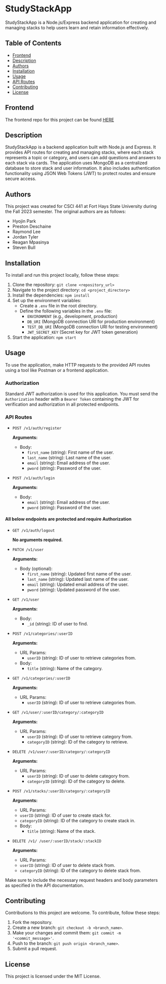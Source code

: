 # StudyStackApp

StudyStackApp is a Node.js/Express backend application for creating and managing stacks to help users learn and retain information effectively.

## Table of Contents

- [Frontend](#frontend)
- [Description](#description)
- [Authors](#authors)
- [Installation](#installation)
- [Usage](#usage)
- [API Routes](#api-routes)
- [Contributing](#contributing)
- [License](#license)

## Frontend

The frontend repo for this project can be found [HERE](https://github.com/StevenWBull/StudyStackClient)

## Description

StudyStackApp is a backend application built with Node.js and Express. It provides API routes for creating and managing stacks, where each stack represents a topic or category, and users can add questions and answers to each stack via cards. The application uses MongoDB as a centralized database to store stack and user information. It also includes authentication functionality using JSON Web Tokens (JWT) to protect routes and ensure secure access.

## Authors

This project was created for CSCI 441 at Fort Hays State University during the Fall 2023 semester. The original authors are as follows:

- Hyojin Park
- Preston Deschaine
- Raymond Lee
- Jordan Tyler
- Reagan Mpasinya
- Steven Bull

## Installation

To install and run this project locally, follow these steps:

1. Clone the repository: `git clone <repository_url>`
2. Navigate to the project directory: `cd <project_directory>`
3. Install the dependencies: `npm install`
4. Set up the environment variables:
   - Create a `.env` file in the root directory.
   - Define the following variables in the `.env` file:
     - `ENVIRONMENT` (e.g., development, production)
     - `DB_URI` (MongoDB connection URI for production environment)
     - `TEST_DB_URI` (MongoDB connection URI for testing environment)
     - `JWT_SECRET_KEY` (Secret key for JWT token generation)
5. Start the application: `npm start`

## Usage

To use the application, make HTTP requests to the provided API routes using a tool like Postman or a frontend application.

### Authorization

Standard JWT authorization is used for this application. You must send the `Authorization` header with a `Bearer Token` containing the JWT for verification and authorization in all protected endpoints.
### API Routes

- `POST /v1/auth/register`

   **Arguments:**
   - Body:
     - `first_name` (string): First name of the user.
     - `last_name` (string): Last name of the user.
     - `email` (string): Email address of the user.
     - `pword` (string): Password of the user.

- `POST /v1/auth/login`

   **Arguments:**
   - Body:
     - `email` (string): Email address of the user.
     - `pword` (string): Password of the user.

#### All below endpoints are protected and require Authorization

- `GET /v1/auth/logout`

   **No arguments required.**

- `PATCH /v1/user`

   **Arguments:**
   - Body (optional):
     - `first_name` (string): Updated first name of the user.
     - `last_name` (string): Updated last name of the user.
     - `email` (string): Updated email address of the user.
     - `pword` (string): Updated password of the user.

- `GET /v1/user`

   **Arguments:**
   - Body:
     - `_id` (string): ID of user to find.

- `POST /v1/categories/:userID`

   **Arguments:**
   - URL Params:
     - `userID` (string): ID of user to retrieve categories from.
   - Body:
     - `title` (string): Name of the category.

- `GET /v1/categories/:userID `

   **Arguments:**
  - URL Params:
    - `userID` (string): ID of user to retrieve categories from.

- `GET /v1/user/:userID/category/:categoryID`

   **Arguments:**
  - URL Params:
    - `userID` (string): ID of user to retrieve category from.
    - `categoryID` (string): ID of the category to retrieve.

- `DELETE /v1/user/:userID/category/:categoryID`

   **Arguments:**
  - URL Params:
    - `userID` (string): ID of user to delete category from.
    - `categoryID` (string): ID of the category to delete.

- `POST /v1/stacks/:userID/category/:categoryID`

   **Arguments:**
   - URL Params:
    - `userID` (string): ID of user to create stack for.
    - `categoryID` (string): ID of the category to create stack in.
   - Body:
     - `title` (string): Name of the stack.

- `DELETE /v1/ /user/:userID/stack/:stackID`

   **Arguments:**
   - URL Params:
    - `userID` (string): ID of user to delete stack from.
    - `categoryID` (string): ID of the category to delete stack from.

Make sure to include the necessary request headers and body parameters as specified in the API documentation.

## Contributing

Contributions to this project are welcome. To contribute, follow these steps:

1. Fork the repository.
2. Create a new branch: `git checkout -b <branch_name>`.
3. Make your changes and commit them: `git commit -m '<commit_message>'`.
4. Push to the branch: `git push origin <branch_name>`.
5. Submit a pull request.

## License

This project is licensed under the MIT License.
